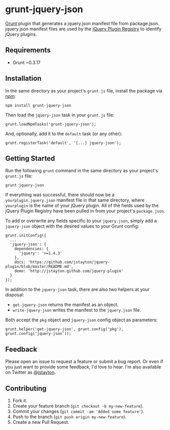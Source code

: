 grunt-jquery-json
=================

[Grunt](http://gruntjs.com) plugin that generates a jquery.json manifest file
from package.json. jquery.json manifest files are used by the
[jQuery Plugin Registry](http://plugins.jquery.com) to identify jQuery plugins.

Requirements
------------

*   Grunt ~0.3.17

Installation
------------

In the same directory as your project's `grunt.js` file, install the package via
[npm](https://npmjs.org):

    npm install grunt-jquery-json

Then load the `jquery-json` task in your `grunt.js` file:

    grunt.loadNpmTasks('grunt-jquery-json');

And, optionally, add it to the `default` task (or any other):

    grunt.registerTask('default', '[...] jquery-json');

Getting Started
---------------

Run the following `grunt` command in the same directory as your project's
`grunt.js` file:

    grunt jquery-json

If everything was successful, there should now be a `yourplugin.jquery.json`
manifest file in that same directory, where `yourplugin` is the name of your
jQuery plugin. All of the fields used by the jQuery Plugin Registry have been
pulled in from your project's `package.json`.

To add or overwrite any fields specific to your `jquery.json`, simply add a
`jquery-json` object with the desired values to your Grunt config:

    grunt.initConfig({
      ...
      'jquery-json': {
        dependencies: {
          'jquery': '>=1.4.3'
        },
        docs: 'https://github.com/jstayton/jquery-plugin/blob/master/README.md',
        demo: 'http://jstayton.github.com/jquery-plugin'
      }
    });

In addition to the `jquery-json` task, there are also two helpers at your
disposal:

*   `get-jquery-json` returns the manifest as an object.
*   `write-jquery-json` writes the manifest to the `jquery.json` file.

Both accept the `pkg` object and `jquery-json` config object as parameters:

    grunt.helper('get-jquery-json', grunt.config('pkg'), grunt.config('jquery-json'));

Feedback
--------

Please open an issue to request a feature or submit a bug report. Or even if
you just want to provide some feedback, I'd love to hear. I'm also available on
Twitter as [@jstayton](http://twitter.com/jstayton).

Contributing
------------

1.  Fork it.
2.  Create your feature branch (`git checkout -b my-new-feature`).
3.  Commit your changes (`git commit -am 'Added some feature'`).
4.  Push to the branch (`git push origin my-new-feature`).
5.  Create a new Pull Request.
